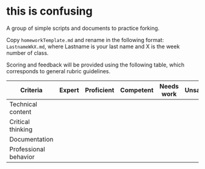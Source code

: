 this is confusing
======

A group of simple scripts and documents to practice forking.

Copy `homeworkTemplate.md` and rename in the following format: `LastnameWkX.md`, where Lastname is your last name and X is the week number of class.

Scoring and feedback will be provided using the following table, which corresponds to general rubric guidelines.

Criteria  | Expert  | Proficient  | Competent | Needs work | Unsatisfactory
------------- | ------------- | ------------- | ------------- | ------------- | -------------
Technical content  |  |  |  |  |  |
Critical thinking  |  |  |  |  |  |
Documentation  |  |  |  |  |  |
Professional behavior  |  |  |  |  |  |
